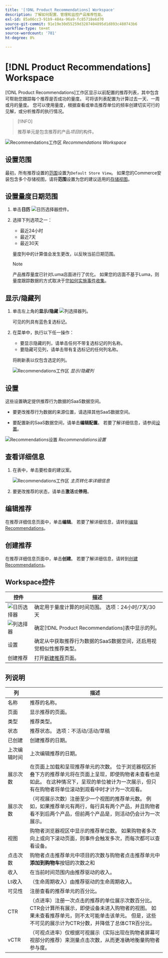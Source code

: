 ```yaml
---
title: '[!DNL Product Recommendations] Workspace'
description: 了解如何配置、管理和监控产品推荐性能。
exl-id: 85a06cc3-91b9-484a-96a9-fc85718e6d70
source-git-commit: 91e19e30d55259d3287404895d1d893c480743b6
workflow-type: tm+mt
source-wordcount: '781'
ht-degree: 0%

---
```


# [!DNL Product Recommendations] Workspace

[!DNL Product Recommendations]工作区显示以前配置的推荐列表，其中包含可帮助您跟踪每个推荐是否成功的量度。 可将该列表配置为计算过去一天、一周或月的量度。 您可以使用量度，根据查看或单击推荐单位的频率创建切实可行的见解，或分析推荐的执行情况。

>[!INFO]
>
>推荐单元是包含推荐的产品&#x200B;_项目_&#x200B;的构件。

![Recommendations工作区](assets/workspace.png)
_Recommendations Workspace_

## 设置范围

最初，所有推荐设置的[范围](https://experienceleague.adobe.com/docs/commerce-admin/start/setup/websites-stores-views.html)设置为`Default Store View`。 如果您的Commerce安装包含多个存储视图，请将&#x200B;**范围**&#x200B;设置为您的建议适用的[存储视图](https://experienceleague.adobe.com/docs/commerce-admin/start/setup/websites-stores-views.html#scope-settings)。

## 设置量度日期范围

1. 单击&#x200B;**日历** ![日历选择器](assets/icon-calendar.png)控件。

1. 选择下列选项之一：

   - 最近24小时
   - 最近7天
   - 最近30天

   量度列中的计算值会发生更改，以反映当前日期范围。

   >[!NOTE]
   >
   >产品推荐量度已针对Luma店面进行了优化。 如果您的店面不基于Luma，则量度跟踪数据的方式取决于您[如何实施事件收集](events.md)。

## 显示/隐藏列

1. 单击左上角的&#x200B;**显示/隐藏** ![列选择器](assets/icon-show-hide-columns.png)列。

   可见的列具有蓝色复选标记。

1. 在菜单中，执行以下任一操作：

   - 要显示隐藏的列，请单击任何不带复选标记的列名称。
   - 要隐藏可见列，请单击带有复选标记的任何列名称。

   将刷新表以仅包含选定的列。

   ![Recommendations工作区](assets/workspace-select-columns.png)
   _显示/隐藏列_

## 设置

这些设置确定提供推荐行为数据的SaaS数据空间。

- 要更改推荐行为数据的来源位置，请选择其他SaaS数据空间。

- 要配置新的SaaS数据空间，请单击&#x200B;**编辑配置**。 若要了解详细信息，请参阅[设置](settings.md)。

![Recommendations设置](assets/settings.png)
_Recommendations设置_

## 查看详细信息

1. 在表中，单击要检查的建议案。

   ![Recommendations工作区](assets/recommendation-detail.png)
   _主页转化率详细信息_

1. 要更改推荐的状态，请单击&#x200B;**激活**&#x200B;或&#x200B;**停用**。

## 编辑推荐

在推荐详细信息页面中，单击&#x200B;**编辑**。 若要了解详细信息，请转到[编辑Recommendations](edit.md)。

## 创建推荐

在推荐详细信息页面中，单击&#x200B;**创建**。 若要了解详细信息，请转到[创建Recommendations](create.md)。

## Workspace控件

| 控件 | 描述 |
|---|---|
| ![日历选择器](assets/icon-calendar.png) | 确定用于量度计算的时间范围。 选项：24小时/7天/30天 |
| ![列选择器](assets/icon-show-hide-columns.png) | 确定[!DNL Product Recommendations]表中显示的列。 |
| 设置 | 确定从中获取推荐行为数据的SaaS数据空间，还启用视觉相似性推荐类型。 |
| 创建推荐 | 打开[新建推荐](create.md)页面。 |

## 列说明

| 列 | 描述 |
|---|---|
| 名称 | 推荐的名称。 |
| 页面 | 显示推荐的页面。 |
| 类型 | 推荐类型。 |
| 状态 | 推荐状态。 选项：不活动/活动/草稿 |
| 已创建 | 创建推荐的日期。 |
| 上次编辑时间 | 上次编辑推荐的日期。 |
| 展示次数 | 在页面上加载和呈现推荐单元的次数。 位于浏览器视区折叠下方的推荐单元将在页面上呈现，即使购物者未查看也是如此。 在这种情况下，呈现的单位被计为一次展示，但只有在购物者将单位滚动到观看中时才计为一次观看。 |
| 展示次数 | （可视展示次数）注册至少一个视图的推荐单元数。 例如，如果推荐单元有两行，每行具有两个产品，并且购物者看不到后两个产品，但前两个产品是，则活动仍会计为一次展示。 |
| 视图 | 购物者浏览器视区中显示的推荐单位数。 如果购物者多次向上或向下滚动页面，则事件会触发多次，而每次都可以查看设备。 |
| 点击次数 | 购物者点击推荐单元中项目的次数与购物者点击推荐单元中&#x200B;**添加到购物车**&#x200B;按钮的次数之和 |
| 收入 | 在当前时间范围内由推荐驱动的收入。 |
| Lt收入 | （生命周期收入）由推荐驱动的生命周期收入。 |
| 可见性 | 注册查看的推荐单元的百分比。 |
| CTR | （点进率）注册一次点击的推荐的单位展示次数百分比。 CTR会计算所有展示，即使设备未进入购物者的视图。 如果未查看推荐单元，则不太可能单击该单元。 但是，这些不可见的展示计为CTR分数，并降低了总体CTR百分比。 |
| vCTR | （可视点进率）仅根据可视展示（实际出现在购物者屏幕可视部分的推荐）来测量点击次数，从而更准确地衡量购物者参与度。 |
